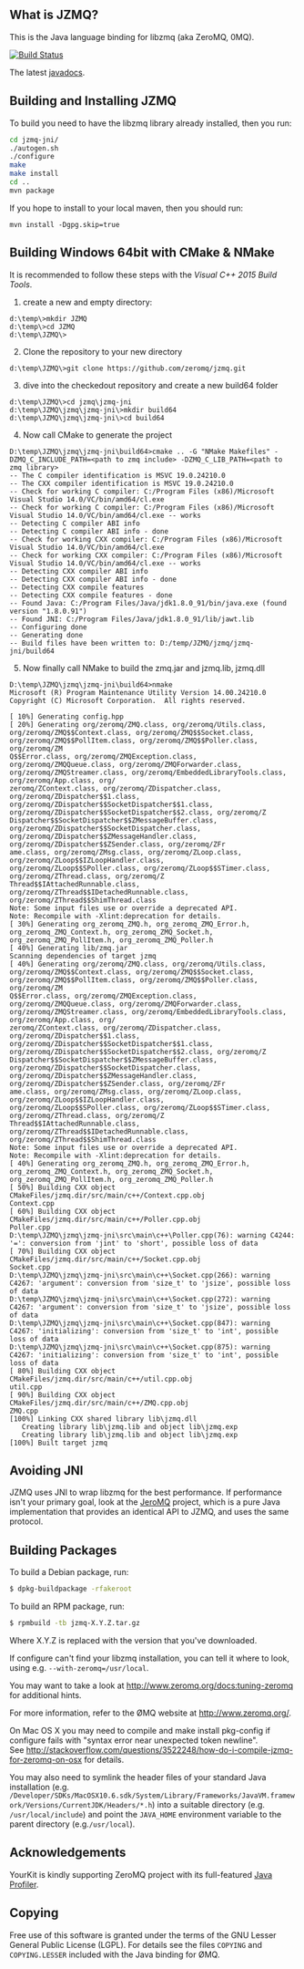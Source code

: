 What is JZMQ?
-------------

This is the Java language binding for libzmq (aka ZeroMQ, 0MQ).

[![Build Status](https://travis-ci.org/zeromq/jzmq.png?branch=master)](https://travis-ci.org/zeromq/jzmq)

The latest [javadocs](http://zeromq.github.com/jzmq/javadocs/).

Building and Installing JZMQ
----------------------------

To build you need to have the libzmq library already installed, then you run:

```bash
cd jzmq-jni/
./autogen.sh
./configure
make
make install
cd ..
mvn package
```

If you hope to install to your local maven, then you should run:

```
mvn install -Dgpg.skip=true
```

Building Windows 64bit with CMake & NMake
-----------------------------------------

It is recommended to follow these steps with the *Visual C++ 2015 Build Tools*.

1. create a new and empty directory:
```
d:\temp\>mkdir JZMQ
d:\temp\>cd JZMQ
d:\temp\JZMQ\>
```
2. Clone the repository to your new directory
```
d:\temp\JZMQ\>git clone https://github.com/zeromq/jzmq.git
```
3. dive into the checkedout repository and create a new build64 folder
```
d:\temp\JZMQ\>cd jzmq\jzmq-jni
d:\temp\JZMQ\jzmq\jzmq-jni\>mkdir build64
d:\temp\JZMQ\jzmq\jzmq-jni\>cd build64
```
4. Now call CMake to generate the project
```
D:\temp\JZMQ\jzmq\jzmq-jni\build64>cmake .. -G "NMake Makefiles" -DZMQ_C_INCLUDE_PATH=<path to zmq include> -DZMQ_C_LIB_PATH=<path to zmq library>
-- The C compiler identification is MSVC 19.0.24210.0
-- The CXX compiler identification is MSVC 19.0.24210.0
-- Check for working C compiler: C:/Program Files (x86)/Microsoft Visual Studio 14.0/VC/bin/amd64/cl.exe
-- Check for working C compiler: C:/Program Files (x86)/Microsoft Visual Studio 14.0/VC/bin/amd64/cl.exe -- works
-- Detecting C compiler ABI info
-- Detecting C compiler ABI info - done
-- Check for working CXX compiler: C:/Program Files (x86)/Microsoft Visual Studio 14.0/VC/bin/amd64/cl.exe
-- Check for working CXX compiler: C:/Program Files (x86)/Microsoft Visual Studio 14.0/VC/bin/amd64/cl.exe -- works
-- Detecting CXX compiler ABI info
-- Detecting CXX compiler ABI info - done
-- Detecting CXX compile features
-- Detecting CXX compile features - done
-- Found Java: C:/Program Files/Java/jdk1.8.0_91/bin/java.exe (found version "1.8.0.91")
-- Found JNI: C:/Program Files/Java/jdk1.8.0_91/lib/jawt.lib
-- Configuring done
-- Generating done
-- Build files have been written to: D:/temp/JZMQ/jzmq/jzmq-jni/build64
```
5. Now finally call NMake to build the zmq.jar and jzmq.lib, jzmq.dll
```
D:\temp\JZMQ\jzmq\jzmq-jni\build64>nmake
Microsoft (R) Program Maintenance Utility Version 14.00.24210.0
Copyright (C) Microsoft Corporation.  All rights reserved.

[ 10%] Generating config.hpp
[ 20%] Generating org/zeromq/ZMQ.class, org/zeromq/Utils.class, org/zeromq/ZMQ$$Context.class, org/zeromq/ZMQ$$Socket.class, org/zeromq/ZMQ$$PollItem.class, org/zeromq/ZMQ$$Poller.class, org/zeromq/ZM
Q$$Error.class, org/zeromq/ZMQException.class, org/zeromq/ZMQQueue.class, org/zeromq/ZMQForwarder.class, org/zeromq/ZMQStreamer.class, org/zeromq/EmbeddedLibraryTools.class, org/zeromq/App.class, org/
zeromq/ZContext.class, org/zeromq/ZDispatcher.class, org/zeromq/ZDispatcher$$1.class, org/zeromq/ZDispatcher$$SocketDispatcher$$1.class, org/zeromq/ZDispatcher$$SocketDispatcher$$2.class, org/zeromq/Z
Dispatcher$$SocketDispatcher$$ZMessageBuffer.class, org/zeromq/ZDispatcher$$SocketDispatcher.class, org/zeromq/ZDispatcher$$ZMessageHandler.class, org/zeromq/ZDispatcher$$ZSender.class, org/zeromq/ZFr
ame.class, org/zeromq/ZMsg.class, org/zeromq/ZLoop.class, org/zeromq/ZLoop$$IZLoopHandler.class, org/zeromq/ZLoop$$SPoller.class, org/zeromq/ZLoop$$STimer.class, org/zeromq/ZThread.class, org/zeromq/Z
Thread$$IAttachedRunnable.class, org/zeromq/ZThread$$IDetachedRunnable.class, org/zeromq/ZThread$$ShimThread.class
Note: Some input files use or override a deprecated API.
Note: Recompile with -Xlint:deprecation for details.
[ 30%] Generating org_zeromq_ZMQ.h, org_zeromq_ZMQ_Error.h, org_zeromq_ZMQ_Context.h, org_zeromq_ZMQ_Socket.h, org_zeromq_ZMQ_PollItem.h, org_zeromq_ZMQ_Poller.h
[ 40%] Generating lib/zmq.jar
Scanning dependencies of target jzmq
[ 40%] Generating org/zeromq/ZMQ.class, org/zeromq/Utils.class, org/zeromq/ZMQ$$Context.class, org/zeromq/ZMQ$$Socket.class, org/zeromq/ZMQ$$PollItem.class, org/zeromq/ZMQ$$Poller.class, org/zeromq/ZM
Q$$Error.class, org/zeromq/ZMQException.class, org/zeromq/ZMQQueue.class, org/zeromq/ZMQForwarder.class, org/zeromq/ZMQStreamer.class, org/zeromq/EmbeddedLibraryTools.class, org/zeromq/App.class, org/
zeromq/ZContext.class, org/zeromq/ZDispatcher.class, org/zeromq/ZDispatcher$$1.class, org/zeromq/ZDispatcher$$SocketDispatcher$$1.class, org/zeromq/ZDispatcher$$SocketDispatcher$$2.class, org/zeromq/Z
Dispatcher$$SocketDispatcher$$ZMessageBuffer.class, org/zeromq/ZDispatcher$$SocketDispatcher.class, org/zeromq/ZDispatcher$$ZMessageHandler.class, org/zeromq/ZDispatcher$$ZSender.class, org/zeromq/ZFr
ame.class, org/zeromq/ZMsg.class, org/zeromq/ZLoop.class, org/zeromq/ZLoop$$IZLoopHandler.class, org/zeromq/ZLoop$$SPoller.class, org/zeromq/ZLoop$$STimer.class, org/zeromq/ZThread.class, org/zeromq/Z
Thread$$IAttachedRunnable.class, org/zeromq/ZThread$$IDetachedRunnable.class, org/zeromq/ZThread$$ShimThread.class
Note: Some input files use or override a deprecated API.
Note: Recompile with -Xlint:deprecation for details.
[ 40%] Generating org_zeromq_ZMQ.h, org_zeromq_ZMQ_Error.h, org_zeromq_ZMQ_Context.h, org_zeromq_ZMQ_Socket.h, org_zeromq_ZMQ_PollItem.h, org_zeromq_ZMQ_Poller.h
[ 50%] Building CXX object CMakeFiles/jzmq.dir/src/main/c++/Context.cpp.obj
Context.cpp
[ 60%] Building CXX object CMakeFiles/jzmq.dir/src/main/c++/Poller.cpp.obj
Poller.cpp
D:\temp\JZMQ\jzmq\jzmq-jni\src\main\c++\Poller.cpp(76): warning C4244: '=': conversion from 'jint' to 'short', possible loss of data
[ 70%] Building CXX object CMakeFiles/jzmq.dir/src/main/c++/Socket.cpp.obj
Socket.cpp
D:\temp\JZMQ\jzmq\jzmq-jni\src\main\c++\Socket.cpp(266): warning C4267: 'argument': conversion from 'size_t' to 'jsize', possible loss of data
D:\temp\JZMQ\jzmq\jzmq-jni\src\main\c++\Socket.cpp(272): warning C4267: 'argument': conversion from 'size_t' to 'jsize', possible loss of data
D:\temp\JZMQ\jzmq\jzmq-jni\src\main\c++\Socket.cpp(847): warning C4267: 'initializing': conversion from 'size_t' to 'int', possible loss of data
D:\temp\JZMQ\jzmq\jzmq-jni\src\main\c++\Socket.cpp(875): warning C4267: 'initializing': conversion from 'size_t' to 'int', possible loss of data
[ 80%] Building CXX object CMakeFiles/jzmq.dir/src/main/c++/util.cpp.obj
util.cpp
[ 90%] Building CXX object CMakeFiles/jzmq.dir/src/main/c++/ZMQ.cpp.obj
ZMQ.cpp
[100%] Linking CXX shared library lib\jzmq.dll
   Creating library lib\jzmq.lib and object lib\jzmq.exp
   Creating library lib\jzmq.lib and object lib\jzmq.exp
[100%] Built target jzmq
```

Avoiding JNI
------------

JZMQ uses JNI to wrap libzmq for the best performance. If performance isn't your primary goal, look at the [JeroMQ](https://github.com/zeromq/jeromq) project, which is a pure Java implementation that provides an identical API to JZMQ, and uses the same protocol.

Building Packages
-----------------

To build a Debian package, run:

```bash
$ dpkg-buildpackage -rfakeroot
```

To build an RPM package, run:

```bash
$ rpmbuild -tb jzmq-X.Y.Z.tar.gz
```

Where X.Y.Z is replaced with the version that you've downloaded.

If configure can't find your libzmq installation, you can tell it where to look, using e.g. `--with-zeromq=/usr/local`.

You may want to take a look at http://www.zeromq.org/docs:tuning-zeromq for additional hints.

For more information, refer to the ØMQ website at http://www.zeromq.org/.

On Mac OS X you may need to compile and make install pkg-config if configure fails with "syntax error near unexpected token newline".   
See http://stackoverflow.com/questions/3522248/how-do-i-compile-jzmq-for-zeromq-on-osx for details.   

You may also need to symlink the header files of your standard Java installation (e.g. `/Developer/SDKs/MacOSX10.6.sdk/System/Library/Frameworks/JavaVM.framework/Versions/CurrentJDK/Headers/*.h`) into a suitable directory (e.g. `/usr/local/include`) and point the `JAVA_HOME` environment variable to the parent directory (e.g.`/usr/local`).

## Acknowledgements

YourKit is kindly supporting ZeroMQ project with its full-featured [Java Profiler](http://www.yourkit.com/java/profiler/index.jsp).

Copying
-------

Free use of this software is granted under the terms of the GNU Lesser General
Public License (LGPL). For details see the files `COPYING` and `COPYING.LESSER`
included with the Java binding for ØMQ.

